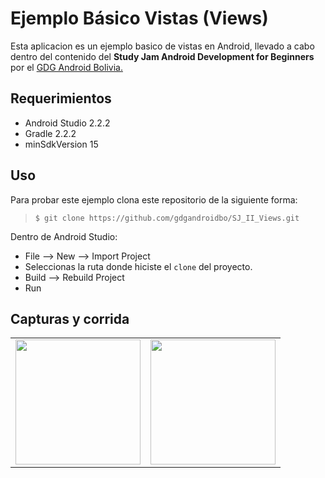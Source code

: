 Ejemplo Básico Vistas (Views)
============================

Esta aplicacion es un ejemplo basico de vistas en Android, llevado a cabo dentro del contenido del **Study Jam Android Development for Beginners** por el [GDG Android Bolivia.](http://www.gdg.androidbolivia.com/)


Requerimientos
------------

  * Android Studio 2.2.2
  * Gradle 2.2.2
  * minSdkVersion 15


Uso
---------
Para probar este ejemplo clona este repositorio de la siguiente forma:
>
>     $ git clone https://github.com/gdgandroidbo/SJ_II_Views.git

Dentro de Android Studio:

* File --> New --> Import Project
* Seleccionas la ruta donde hiciste el `clone` del proyecto.
* Build --> Rebuild Project
* Run

Capturas y corrida
---------

<div>
    <center>
        <table border="0">
            <tr>
                <td>
                    <img src="/img/screenshot.jpg" width="200">
                </td>
                <td>
                    <img src="/img/corrida.gif" width="200">
                </td>
            </tr>
        </table>
    </center>
</div>

